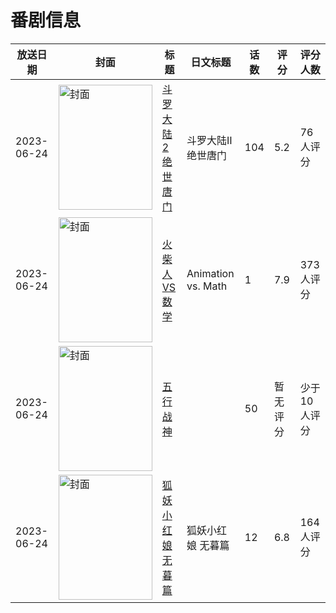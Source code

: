 # 番剧信息

|放送日期|封面|标题|日文标题|话数|评分|评分人数|
|---|---|---|---|---|---|---|
|2023-06-24|<img src="https://lain.bgm.tv/pic/cover/c/c4/83/345803_TQYSX.jpg" alt="封面" style="width:150px;height:200px;object-fit:cover;">|[斗罗大陆2绝世唐门](https://bangumi.tv/subject/345803)|斗罗大陆Ⅱ绝世唐门|104|5.2|76人评分|
|2023-06-24|<img src="https://lain.bgm.tv/pic/cover/c/7f/7b/448689_WnW5l.jpg" alt="封面" style="width:150px;height:200px;object-fit:cover;">|[火柴人 VS 数学](https://bangumi.tv/subject/448689)|Animation vs. Math|1|7.9|373人评分|
|2023-06-24|<img src="https://lain.bgm.tv/pic/cover/c/25/81/442356_4wO9h.jpg" alt="封面" style="width:150px;height:200px;object-fit:cover;">|[五行战神](https://bangumi.tv/subject/442356)||50|暂无评分|少于10人评分|
|2023-06-24|<img src="https://lain.bgm.tv/pic/cover/c/9b/5c/345761_5YOQO.jpg" alt="封面" style="width:150px;height:200px;object-fit:cover;">|[狐妖小红娘 无暮篇](https://bangumi.tv/subject/345761)|狐妖小红娘 无暮篇|12|6.8|164人评分|

